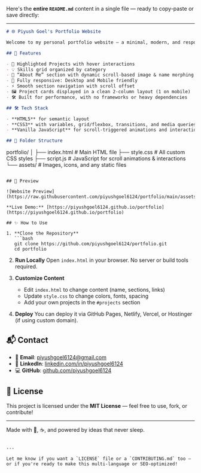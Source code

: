 Here's the **entire `README.md`** content in a single file — ready to copy-paste or save directly:

---

```markdown
# 🌐 Piyush Goel's Portfolio Website

Welcome to my personal portfolio website — a minimal, modern, and responsive site built with pure **HTML, CSS, and JavaScript**. It showcases my projects, skills, and a dynamic about section that grows with your scroll, literally.

## 🚀 Features

- 💼 Highlighted Projects with hover interactions  
- 💡 Skills grid organized by category  
- 👤 “About Me” section with dynamic scroll-based image & name morphing  
- 📱 Fully responsive: Desktop and Mobile friendly  
- ⚡ Smooth section navigation with scroll offset  
- 🖼️ Project cards displayed in a clean 2-column layout (1 on mobile)  
- 🛠️ Built for performance, with no frameworks or heavy dependencies  

## 🛠️ Tech Stack

- **HTML5** for semantic layout  
- **CSS3** with variables, grid/flexbox, transitions, and media queries  
- **Vanilla JavaScript** for scroll-triggered animations and interactions  

## 📂 Folder Structure

```

portfolio/
│
├── index.html          # Main HTML file
├── style.css           # All custom CSS styles
├── script.js           # JavaScript for scroll animations & interactions
└── assets/             # Images, icons, and any static files

````

## 📸 Preview

![Website Preview](https://raw.githubusercontent.com/piyushgoel6124/portfolio/main/assets/preview.png)

**Live Demo:** [https://piyushgoel6124.github.io/portfolio](https://piyushgoel6124.github.io/portfolio)

## ✨ How to Use

1. **Clone the Repository**  
   ```bash
   git clone https://github.com/piyushgoel6124/portfolio.git
   cd portfolio
````

2. **Run Locally**
   Open `index.html` in your browser. No server or build tools required.

3. **Customize Content**

   * Edit `index.html` to change content (name, sections, links)
   * Update `style.css` to change colors, fonts, spacing
   * Add your own projects in the `#projects` section

4. **Deploy**
   You can deploy it via GitHub Pages, Netlify, Vercel, or Hostinger (if using custom domain).

## 📬 Contact

* 📧 **Email**: [piyushgoel6124@gmail.com](mailto:piyushgoel6124@gmail.com)
* 💼 **LinkedIn**: [linkedin.com/in/piyushgoel6124](https://linkedin.com/in/piyushgoel6124)
* 💻 **GitHub**: [github.com/piyushgoel6124](https://github.com/piyushgoel6124)

## 🧾 License

This project is licensed under the **MIT License** — feel free to use, fork, or contribute!

---

Made with 🧠, ☕, and powered by ideas that never sleep.

```

---

Let me know if you want a `LICENSE` file or a `CONTRIBUTING.md` too — or if you're ready to make this multi-language or SEO-optimized!
```
